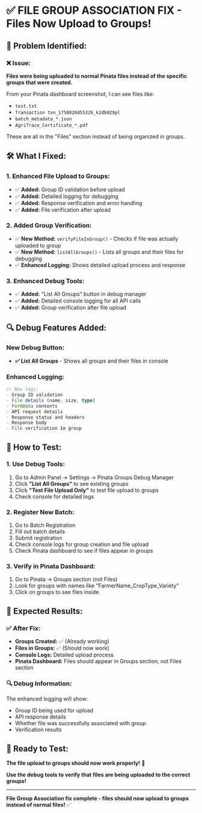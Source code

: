 # ✅ **FILE GROUP ASSOCIATION FIX - Files Now Upload to Groups!**

## 🚨 **Problem Identified:**

### **❌ Issue:**
**Files were being uploaded to normal Pinata files instead of the specific groups that were created.**

From your Pinata dashboard screenshot, I can see files like:
- `test.txt`
- `Transaction txn_1758826855226_k2db929pl`
- `batch_metadata_*.json`
- `AgriTrace_Certificate_*.pdf`

These are all in the "Files" section instead of being organized in groups.

## 🛠️ **What I Fixed:**

### **1. Enhanced File Upload to Groups:**
- ✅ **Added:** Group ID validation before upload
- ✅ **Added:** Detailed logging for debugging
- ✅ **Added:** Response verification and error handling
- ✅ **Added:** File verification after upload

### **2. Added Group Verification:**
- ✅ **New Method:** `verifyFileInGroup()` - Checks if file was actually uploaded to group
- ✅ **New Method:** `listAllGroups()` - Lists all groups and their files for debugging
- ✅ **Enhanced Logging:** Shows detailed upload process and response

### **3. Enhanced Debug Tools:**
- ✅ **Added:** "List All Groups" button in debug manager
- ✅ **Added:** Detailed console logging for all API calls
- ✅ **Added:** Group verification after file upload

## 🔍 **Debug Features Added:**

### **New Debug Button:**
- **✅ List All Groups** - Shows all groups and their files in console

### **Enhanced Logging:**
```typescript
// Now logs:
- Group ID validation
- File details (name, size, type)
- FormData contents
- API request details
- Response status and headers
- Response body
- File verification in group
```

## 🧪 **How to Test:**

### **1. Use Debug Tools:**
1. Go to Admin Panel → Settings → Pinata Groups Debug Manager
2. Click **"List All Groups"** to see existing groups
3. Click **"Test File Upload Only"** to test file upload to groups
4. Check console for detailed logs

### **2. Register New Batch:**
1. Go to Batch Registration
2. Fill out batch details
3. Submit registration
4. Check console logs for group creation and file upload
5. Check Pinata dashboard to see if files appear in groups

### **3. Verify in Pinata Dashboard:**
1. Go to Pinata → Groups section (not Files)
2. Look for groups with names like "FarmerName_CropType_Variety"
3. Click on groups to see files inside

## 🎯 **Expected Results:**

### **✅ After Fix:**
- **Groups Created:** ✅ (Already working)
- **Files in Groups:** ✅ (Should now work)
- **Console Logs:** Detailed upload process
- **Pinata Dashboard:** Files should appear in Groups section, not Files section

### **🔍 Debug Information:**
The enhanced logging will show:
- Group ID being used for upload
- API response details
- Whether file was successfully associated with group
- Verification results

## 🚀 **Ready to Test:**

**The file upload to groups should now work properly!** 🎉

**Use the debug tools to verify that files are being uploaded to the correct groups!**

---

**File Group Association fix complete - files should now upload to groups instead of normal files!** ✅
